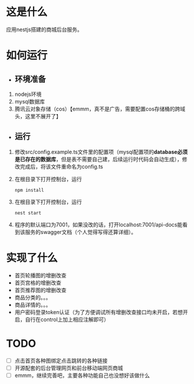 # 这是什么

应用nestjs搭建的商城后台服务。



# 如何运行

- ## 环境准备

1. nodejs环境
2. mysql数据库
3. 腾讯云对象存储（cos）【emmm，真不是广告，需要配置cos存储桶的跨域头，这里不展开了】

- ## 运行

1. 修改src/config.example.ts文件里的配置项（mysql配置项的**database必须是已存在的数据库**，但是表不需要自己建，后续运行时代码会自动生成），修改完成后，将该文件重命名为config.ts

2. 在根目录下打开控制台，运行
   ```
   npm install
   ```

3. 在根目录下打开控制台，运行
   ```
   nest start
   ```
   
4. 程序的默认端口为7001，如果没改的话，打开localhost:7001/api-docs能看到该服务的swagger文档（个人觉得写得还算详细）。
   
   

# 实现了什么

- 首页轮播图的增删改查
- 首页宫格的增删改查
- 首页推荐图的增删改查
- 商品分类的。。。
- 商品详情的。。。
- 用户密码登录token认证（为了方便调试所有增删改查接口均未开启，若想开启，自行在control上加上相应注解即可）



# TODO

- [ ] 点击首页各种图绑定点击跳转的各种链接
- [ ] 开源配套的后台管理网页和前台移动端网页商城
- [ ] emmm，继续完善吧，主要各种功能自己也没想好该做什么
